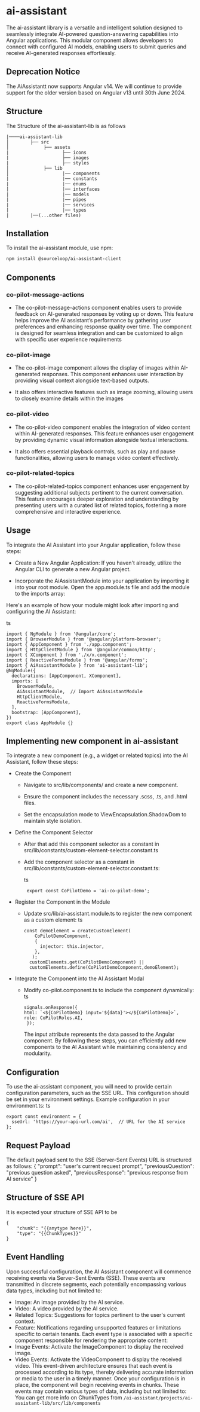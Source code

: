 # ai-assistant

The ai-assistant library is a versatile and intelligent solution designed to seamlessly integrate AI-powered question-answering capabilities into Angular applications. This modular component allows developers to connect with configured AI models, enabling users to submit queries and receive AI-generated responses effortlessly.


## Deprecation Notice
The AiAssistantt now supports Angular v14. We will continue to provide support for the older version based on Angular v13 until 30th June 2024.

##  Structure

The Structure of the ai-assistant-lib is as follows
```
|────ai-assistant-lib
│        ├── src
│             ├── assets
|                    ├── icons
|                    ├── images
|                    ├── styles
│             ├── lib
│                    |── components
|                    |── constants
|                    |── enums
|                    |── interfaces
|                    |── models
|                    |── pipes
|                    |── services
|                    |── types
|        |──(...other files)
```

## Installation
To install the ai-assistant module, use npm:

```bash
npm install @sourceloop/ai-assistant-client
```

## Components

### co-pilot-message-actions

- The co-pilot-message-actions component enables users to provide feedback on AI-generated responses by voting up or down. This feature helps improve the AI assistant’s performance by gathering user preferences and enhancing response quality over time. The component is designed for seamless integration and can be customized to align with specific user experience requirements


### co-pilot-image

- The co-pilot-image component allows the display of images within AI-generated responses. This component enhances user interaction by providing visual context alongside text-based outputs.

- It also offers interactive features such as image zooming, allowing users to closely examine details within the images

### co-pilot-video

- The co-pilot-video component enables the integration of video content within AI-generated responses. This feature enhances user engagement by providing dynamic visual information alongside textual interactions.

- It also offers essential playback controls, such as play and pause functionalities, allowing users to manage video content effectively. 

### co-pilot-related-topics

- The co-pilot-related-topics component enhances user engagement by suggesting additional subjects pertinent to the current conversation. This feature encourages deeper exploration and understanding by presenting users with a curated list of related topics, fostering a more comprehensive and interactive experience.

## Usage
To integrate the AI Assistant into your Angular application, follow these steps:

- Create a New Angular Application: If you haven't already, utilize the Angular CLI to generate a new Angular project. 

- Incorporate the AiAssistantModule into your application by importing it into your root module. Open the app.module.ts file and add the module to the imports array:

Here's an example of how your module might look after importing and configuring the AI Assistant:

ts
```
import { NgModule } from '@angular/core';
import { BrowserModule } from '@angular/platform-browser';
import { AppComponent } from './app.component';
import { HttpClientModule } from '@angular/common/http';
import { XComponent } from './x/x.component';
import { ReactiveFormsModule } from '@angular/forms';
import { AiAssistantModule } from 'ai-assistant-lib';
@NgModule({
  declarations: [AppComponent, XComponent],
  imports: [
    BrowserModule,
    AiAssistantModule,  // Import AiAssistantModule
    HttpClientModule,
    ReactiveFormsModule,
  ],
  bootstrap: [AppComponent],
})
export class AppModule {}
```

## Implementing new component in ai-assistant

To integrate a new component (e.g., a widget or related topics) into the AI Assistant, follow these steps:

- Create the Component

     - Navigate to src/lib/components/ and create a new component.

     - Ensure the component includes the necessary .scss, .ts, and .html files.

     - Set the encapsulation mode to ViewEncapsulation.ShadowDom to maintain style isolation.

- Define the Component Selector

     - After that add this component selector as a constant in src/lib/constants/custom-element-selector.constant.ts

     - Add the component selector as a constant in src/lib/constants/custom-element-selector.constant.ts:

        ts
         ```
          export const CoPilotDemo = 'ai-co-pilot-demo';
         ```
- Register the Component in the Module
     
     - Update src/lib/ai-assistant.module.ts to register the new component as a custom element:
        ts
         ```
         const demoElement = createCustomElement(
             CoPilotDemoComponent,
             {
               injector: this.injector,
             },
            );
           customElements.get(CoPilotDemoComponent) ||
           customElements.define(CoPilotDemoComponent,demoElement);  
         ```
- Integrate the Component into the AI Assistant Modal         
    - Modify co-pilot.component.ts to include the component dynamically:
      ts
        ```
        signals.onResponse({
        html: `<${CoPilotDemo} input='${data}'></${CoPilotDemo}>`,
        role: CoPilotRoles.AI,
         });
       ```
      The input attribute represents the data passed to the Angular component.
By following these steps, you can efficiently add new components to the AI Assistant while maintaining consistency and modularity.
## Configuration
To use the ai-assistant component, you will need to provide certain configuration parameters, such as the SSE URL. This configuration should be set in your environment settings.
Example configuration in your environment.ts:
ts
```
export const environment = {
  sseUrl: 'https://your-api-url.com/ai',  // URL for the AI service
};
``` 
## Request Payload
The default payload sent to the SSE (Server-Sent Events) URL is structured as follows:
{
    "prompt": "user's current request prompt",
    "previousQuestion": "previous question asked",
    "previousResponse": "previous response from AI service"
}
## Structure of SSE API
It is expected your structure of SSE API to be <br/>
```
{
    "chunk": "{{anytype here}}",
    "type": "{{ChunkTypes}}"
}

```
## Event Handling
Upon successful configuration, the AI Assistant component will commence receiving events via Server-Sent Events (SSE). These events are transmitted in discrete segments, each potentially encompassing various data types, including but not limited to:
- Image: An image provided by the AI service.
- Video: A video provided by the AI service.
- Related Topics: Suggestions for topics pertinent to the user's current context.
- Feature: Notifications regarding unsupported features or limitations specific to certain tenants.
Each event type is associated with a specific component responsible for rendering the appropriate content:
- Image Events: Activate the ImageComponent to display the received image.
- Video Events: Activate the VideoComponent to display the received video.
This event-driven architecture ensures that each event is processed according to its type, thereby delivering accurate information or media to the user in a timely manner.
Once your configuration is in place, the component will begin receiving events in chunks. These events may contain various types of data, including but not limited to:
You can get more info on ChunkTypes from `/ai-assistant/projects/ai-assistant-lib/src/lib/components`
